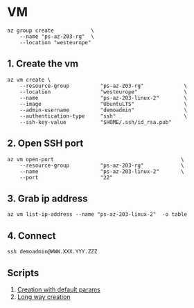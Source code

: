 # VM

```
az group create            \
    --name "ps-az-203-rg"  \
    --location "westeurope"
```

## 1. Create the vm
```
az vm create \
    --resource-group          "ps-az-203-rg"             \
    --location                "westeurope"               \
    --name                    "ps-az-203-linux-2"        \    
    --image                   "UbuntuLTS"                \    
    --admin-username          "demoadmin"                \
    --authentication-type     "ssh"                      \
    --ssh-key-value           "$HOME/.ssh/id_rsa.pub"
```
## 2. Open SSH port 
```
az vm open-port                                         \
    --resource-group          "ps-az-203-rg"            \    
    --name                    "ps-az-203-linux-2"       \
    --port                    "22"
```
## 3. Grab ip address
```
az vm list-ip-address --name "ps-az-203-linux-2"  -o table
```
## 4. Connect
```
ssh demoadmin@WWW.XXX.YYY.ZZZ
```

 ## Scripts
1. [Creation with default params](01.vm.linux.default-params.azcli)
2. [Long way creation](01.vm.linux.long-way.azcli)